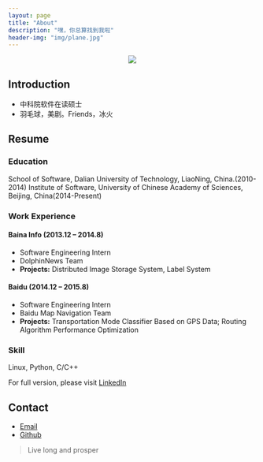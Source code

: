 ```yaml
---
layout: page
title: "About"
description: "嘿，你总算找到我啦"
header-img: "img/plane.jpg"
---
```


<center>
    <p><img src="http://dreamofbook.qiniudn.com/Zero.png" align="center"></p>
</center>

## Introduction

* 中科院软件在读硕士
* 羽毛球，美剧。Friends，冰火

## Resume

### Education
School of Software, Dalian University of Technology, LiaoNing, China.(2010-2014)
Institute of Software, University of Chinese Academy of Sciences, Beijing, China(2014-Present)

### Work Experience

#### Baina Info (2013.12 – 2014.8)
* Software Engineering Intern
* DolphinNews Team
* **Projects:** Distributed Image Storage System, Label System

#### Baidu (2014.12 – 2015.8)
* Software Engineering Intern
* Baidu Map Navigation Team
* **Projects:** Transportation Mode Classifier Based on GPS Data;  Routing Algorithm Performance Optimization

### Skill
Linux, Python, C/C++

For full version, please visit [LinkedIn](http://www.linkedin.com/in/zhangzixuan1991)
## Contact
* [Email](zixuan.zhang.victor@gmail.com)
* [Github](https://github.com/zixuan-zhang)

> Live long and prosper
